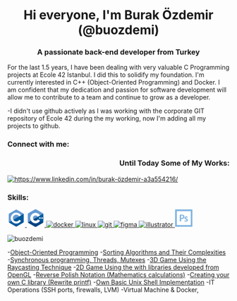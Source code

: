 

<h1 align="center">Hi everyone, I'm Burak Özdemir (@buozdemi) </h1>
<h3 align="center">A passionate back-end developer from Turkey</h3>

For the last 1.5 years, I have been dealing with very valuable C Programming projects at Ecole 42 Istanbul. I did this to solidify my foundation. I'm currently interested in C++ (Object-Oriented Programming) and Docker. I am confident that my dedication and passion for software development will allow me to contribute to a team and continue to grow as a developer. 

-I didn't use github actively as I was working with the corporate GIT repository of Ecole 42 during the my working, now I'm adding all my projects to github.


<div class='pull-left'> <h3 align="left">Connect with me:</h3> <div class='pull-right'> <h3 align="right">Until Today Some of My Works:</h3>
<p align="left">
<a href="https://linkedin.com/in/https://www.linkedin.com/in/burak-özdemir-a3a554216/" target="blank"><img align="center" src="https://raw.githubusercontent.com/rahuldkjain/github-profile-readme-generator/master/src/images/icons/Social/linked-in-alt.svg" alt="https://www.linkedin.com/in/burak-özdemir-a3a554216/" height="30" width="40" /></a>
</p>

<h3 align="left">Skills:</h3>
<p align="left"> <a href="https://www.cprogramming.com/" target="_blank" rel="noreferrer"> <img src="https://raw.githubusercontent.com/devicons/devicon/master/icons/c/c-original.svg" alt="c" width="40" height="40"/> </a> 
<a href="https://www.w3schools.com/cpp/" target="_blank" rel="noreferrer"> <img src="https://raw.githubusercontent.com/devicons/devicon/master/icons/cplusplus/cplusplus-original.svg" alt="cplusplus" width="40" height="40"/> </a> <a href="https://www.docker.com" target="_blank" rel="noreferrer"> <img 
src="https://www.vectorlogo.zone/logos/docker/docker-tile.svg" alt="docker" width="40" height="40"/> </a> <a href="https://www.linux.org/pages/download/" target="_blank" rel="noreferrer"> <img src="https://www.vectorlogo.zone/logos/linux/linux-icon.svg" alt="linux" width="40" height="40"/> </a> <a href="https://git-scm.com" target="_blank" rel="noreferrer"> <img src="https://www.vectorlogo.zone/logos/git-scm/git-scm-icon.svg" alt="git" width="40" height="40"/> </a>
<a href="https://www.figma.com/" target="_blank" rel="noreferrer"> <img src="https://www.vectorlogo.zone/logos/figma/figma-icon.svg" alt="figma" width="40" height="40"/> </a> <a href="https://www.adobe.com/in/products/illustrator.html" target="_blank" rel="noreferrer"> <img src="https://www.vectorlogo.zone/logos/adobe_illustrator/adobe_illustrator-icon.svg" alt="illustrator" width="40" height="40"/> </a> <a href="https://www.photoshop.com/en" target="_blank" rel="noreferrer"> <img src="https://raw.githubusercontent.com/devicons/devicon/master/icons/photoshop/photoshop-line.svg" alt="photoshop" width="40" height="40"/> </a> </p>

<p><img align="center" src="https://github-readme-stats.vercel.app/api/top-langs?username=buozdemi&show_icons=true&locale=en&layout=compact" alt="buozdemi" /></p> </div>

-[Object-Oriented Programming](https://github.com/buozdemi/42cursus/tree/main/Cpp%20Modules%20(C%2B%2B))
-[Sorting Algorithms and Their Complexities](https://github.com/buozdemi/42cursus/tree/main/push_swap)
-[Synchronous programming, Threads, Mutexes](https://github.com/buozdemi/42cursus/tree/main/philosophers)
-[3D Game Using the Raycasting Technique](https://github.com/buozdemi/42cursus/tree/main/cub3D)
-[2D Game Using the with libraries developed from OpenGL](https://github.com/buozdemi/42cursus/tree/main/so_long)
-[Reverse Polish Notation (Mathematics calculations)](https://github.com/buozdemi/42cursus/tree/main/Cpp%20Modules%20(C%2B%2B)/CPP09)
-[Creating your own C library (Rewrite printf)](https://github.com/buozdemi/42cursus/tree/main/ft_printf)
-[Own Basic Unix Shell Implementation](https://github.com/buozdemi/42cursus/tree/main/minishell)
-IT Operations (SSH ports, firewalls, LVM)
-Virtual Machine & Docker,
</div>
<!---
For now, I will share my Ecole 42 Istanbul project codes with you.
--->
